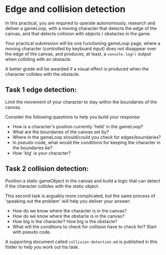 # Edge and collision detection

In this practical, you are required to operate autonomously, research and deliver a gameLoop, with a moving character that detects the edge of the canvas, and that detects collision with objects / obstacles in the game.

Your practical submission will be one functioning gameLoop page, where a moving character (controlled by keyboard input) does not disappear over the edge of the canvas, and produces, at least, a `console.log()` output when colliding with an obstacle.

A better grade will be awarded if a visual effect is produced when the character collides with the obstacle.

## Task 1 edge detection:

Limit the movement of your character to stay within the boundaries of the canvas.

Consider the following questions to help you build your response:

- How is a character's position currently 'held' in the gameLoop?
- What are the boundaries of the canvas set by?
- Where in the gameLoop should/could you check for edges/boundaries?
- In pseudo-code, what would the conditions for keeping the character in the boundaries be?
- How 'big' is your character?

## Task 2 collision detection:

Position a static gameObject in the canvas and build a logic that can detect if the character collides with the static object.

This second task is arguably more complicated, but the same process of 'speaking out the problem' will help you deliver your answer:

- How do we know where the character is in the canvas?
- How do we know where the obstacle is in the canvas?
- How big is the character? How big is the obstacle?
- What will the conditions to check for collision have to check for? Start with pseudo code.

A supporting document called `collision-detection.md` is published in this folder to help you work out his task.

